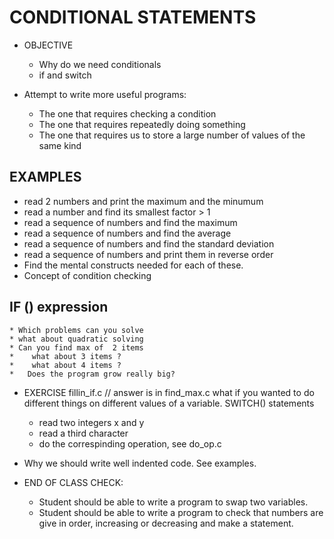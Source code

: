 # CONDITIONAL STATEMENTS
* OBJECTIVE
  * Why do we need conditionals
  * if and switch

* Attempt to write more useful programs:
  * The one that requires checking a condition
  * The one that requires repeatedly doing something
  * The one that requires us to store a large number of values of the same kind
##  EXAMPLES
  * read 2 numbers and print the maximum and the minumum
  * read a number and find its smallest factor > 1 
  * read a sequence of numbers and find the maximum
  * read a sequence of numbers and find the average
  * read a sequence of numbers and find the standard deviation
  * read a sequence of numbers and print them in reverse order
  * Find the mental constructs needed for each of these.
* Concept of condition checking
##  IF () expression
	* Which problems can you solve
	* what about quadratic solving
	* Can you find max of  2 items
	*    what about 3 items ?
	*    what about 4 items ?
	*	Does the program grow really big?
* EXERCISE fillin\_if.c  // answer is in find\_max.c
   what if you wanted to do different things on different values of a variable.
   SWITCH() statements
	* read two integers x and y
	* read a third character
	* do the correspinding operation, see do\_op.c

* Why we should write well indented code. See examples.

* END OF CLASS CHECK:
    * Student should be able to write a program to  swap two variables.
    * Student should be able to write a program to check that numbers are
      give in order, increasing or decreasing and make a statement.


